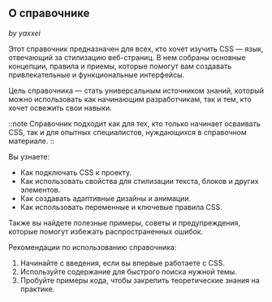 ## О справочнике

_by yaxxei_

Этот справочник предназначен для всех, кто хочет изучить CSS — язык, отвечающий за стилизацию веб-страниц. В нем собраны основные концепции, правила и приемы, которые помогут вам создавать привлекательные и функциональные интерфейсы.

Цель справочника — стать универсальным источником знаний, который можно использовать как начинающим разработчикам, так и тем, кто хочет освежить свои навыки.

::note
Справочник подходит как для тех, кто только начинает осваивать CSS, так и для опытных специалистов, нуждающихся в справочном материале.
::

Вы узнаете:

- Как подключать CSS к проекту.
- Как использовать свойства для стилизации текста, блоков и других элементов.
- Как создавать адаптивные дизайны и анимации.
- Как использовать переменные и ключевые правила CSS.

Также вы найдете полезные примеры, советы и предупреждения, которые помогут избежать распространенных ошибок.

Рекомендации по использованию справочника:

1. Начинайте с введения, если вы впервые работаете с CSS.
2. Используйте содержание для быстрого поиска нужной темы.
3. Пробуйте примеры кода, чтобы закрепить теоретические знания на практике.
